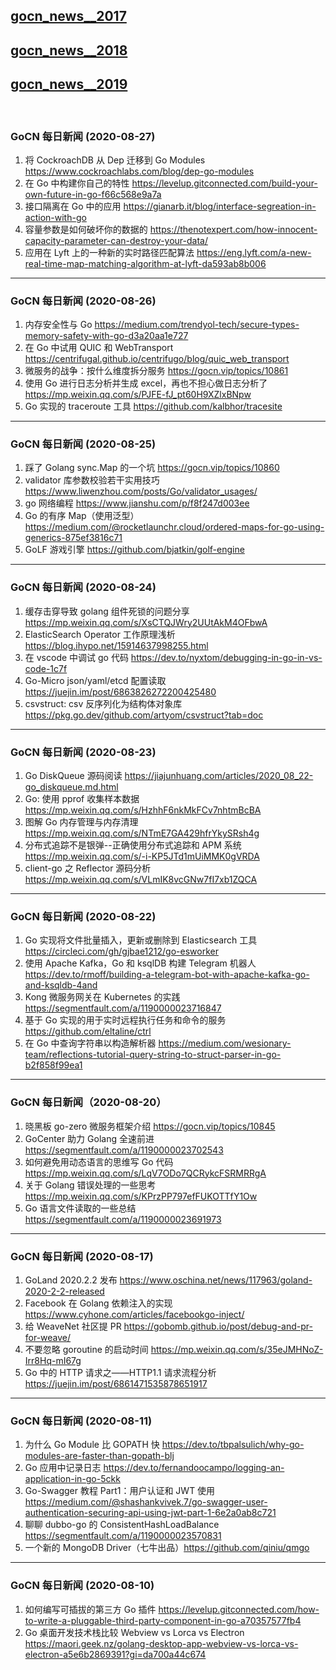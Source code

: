 ## [gocn_news__2017](https://github.com/lubanproj/go_read/blob/master/GoCN_news_2017.md)

## [gocn_news__2018](https://github.com/lubanproj/go_read/blob/master/GoCN_news_2018.md)

## [gocn_news__2019](https://github.com/lubanproj/go_read/blob/master/GoCN_news_2019.md)

<br><h3><p>GoCN 每日新闻 (2020-08-27)</p></h3><ol>
<li>将 CockroachDB 从 Dep 迁移到 Go Modules <a href="https://www.cockroachlabs.com/blog/dep-go-modules" rel="nofollow" target="_blank">https://www.cockroachlabs.com/blog/dep-go-modules</a>
</li>
<li>在 Go 中构建你自己的特性 <a href="https://levelup.gitconnected.com/build-your-own-future-in-go-f66c568e9a7a" rel="nofollow" target="_blank">https://levelup.gitconnected.com/build-your-own-future-in-go-f66c568e9a7a</a>
</li>
<li>接口隔离在 Go 中的应用 <a href="https://gianarb.it/blog/interface-segreation-in-action-with-go" rel="nofollow" target="_blank">https://gianarb.it/blog/interface-segreation-in-action-with-go</a>
</li>
<li>容量参数是如何破坏你的数据的 <a href="https://thenotexpert.com/how-innocent-capacity-parameter-can-destroy-your-data/" rel="nofollow" target="_blank">https://thenotexpert.com/how-innocent-capacity-parameter-can-destroy-your-data/</a>
</li>
<li>应用在 Lyft 上的一种新的实时路径匹配算法 <a href="https://eng.lyft.com/a-new-real-time-map-matching-algorithm-at-lyft-da593ab8b006" rel="nofollow" target="_blank">https://eng.lyft.com/a-new-real-time-map-matching-algorithm-at-lyft-da593ab8b006</a>
</li>
</ol><hr><h3><p>GoCN 每日新闻 (2020-08-26)</p></h3><ol>
<li>内存安全性与 Go <a href="https://medium.com/trendyol-tech/secure-types-memory-safety-with-go-d3a20aa1e727" rel="nofollow" target="_blank">https://medium.com/trendyol-tech/secure-types-memory-safety-with-go-d3a20aa1e727</a>
</li>
<li>在 Go 中试用 QUIC 和 WebTransport <a href="https://centrifugal.github.io/centrifugo/blog/quic_web_transport" rel="nofollow" target="_blank">https://centrifugal.github.io/centrifugo/blog/quic_web_transport</a> </li>
<li>微服务的战争：按什么维度拆分服务 <a href="https://gocn.vip/topics/10861" rel="nofollow" target="_blank">https://gocn.vip/topics/10861</a>
</li>
<li>使用 Go 进行日志分析并生成 excel，再也不担心做日志分析了 <a href="https://mp.weixin.qq.com/s/PJFE-fJ_pt60H9XZlxBNpw" rel="nofollow" target="_blank">https://mp.weixin.qq.com/s/PJFE-fJ_pt60H9XZlxBNpw</a>
</li>
<li>Go 实现的 traceroute 工具 <a href="https://github.com/kalbhor/tracesite" rel="nofollow" target="_blank">https://github.com/kalbhor/tracesite</a>
</li>
</ol><hr><h3><p>GoCN 每日新闻 (2020-08-25)</p></h3><ol>
<li>踩了 Golang sync.Map 的一个坑 <a href="https://gocn.vip/topics/10860" rel="nofollow" target="_blank">https://gocn.vip/topics/10860</a>
</li>
<li>validator 库参数校验若干实用技巧 <a href="https://www.liwenzhou.com/posts/Go/validator_usages/" rel="nofollow" target="_blank">https://www.liwenzhou.com/posts/Go/validator_usages/</a>
</li>
<li>go 网络编程 <a href="https://www.jianshu.com/p/f8f247d003ee" rel="nofollow" target="_blank">https://www.jianshu.com/p/f8f247d003ee</a>
</li>
<li>Go 的有序 Map（使用泛型） <a href="https://medium.com/@rocketlaunchr.cloud/ordered-maps-for-go-using-generics-875ef3816c71" rel="nofollow" target="_blank">https://medium.com/@rocketlaunchr.cloud/ordered-maps-for-go-using-generics-875ef3816c71</a>
</li>
<li>GoLF 游戏引擎 <a href="https://github.com/bjatkin/golf-engine" rel="nofollow" target="_blank">https://github.com/bjatkin/golf-engine</a>
</li>
</ol><hr><h3><p>GoCN 每日新闻 (2020-08-24)</p></h3><ol>
<li>缓存击穿导致 golang 组件死锁的问题分享 <a href="https://mp.weixin.qq.com/s/XsCTQJWry2UUtAkM4OFbwA" rel="nofollow" target="_blank">https://mp.weixin.qq.com/s/XsCTQJWry2UUtAkM4OFbwA</a>
</li>
<li>ElasticSearch Operator 工作原理浅析 <a href="https://blog.ihypo.net/15914637998255.html" rel="nofollow" target="_blank">https://blog.ihypo.net/15914637998255.html</a>
</li>
<li>在 vscode 中调试 go 代码 <a href="https://dev.to/nyxtom/debugging-in-go-in-vs-code-1c7f" rel="nofollow" target="_blank">https://dev.to/nyxtom/debugging-in-go-in-vs-code-1c7f</a>
</li>
<li>Go-Micro json/yaml/etcd 配置读取 <a href="https://juejin.im/post/6863826272200425480" rel="nofollow" target="_blank">https://juejin.im/post/6863826272200425480</a>
</li>
<li>csvstruct: csv 反序列化为结构体对象库  <a href="https://pkg.go.dev/github.com/artyom/csvstruct?tab=doc" rel="nofollow" target="_blank">https://pkg.go.dev/github.com/artyom/csvstruct?tab=doc</a>
</li>
</ol><hr><h3><p>GoCN 每日新闻 (2020-08-23)</p></h3><ol>
<li>Go DiskQueue 源码阅读 <a href="https://jiajunhuang.com/articles/2020_08_22-go_diskqueue.md.html" rel="nofollow" target="_blank">https://jiajunhuang.com/articles/2020_08_22-go_diskqueue.md.html</a>
</li>
<li>Go: 使用 pprof 收集样本数据 <a href="https://mp.weixin.qq.com/s/HzhhF6nkMkFCv7nhtmBcBA" rel="nofollow" target="_blank">https://mp.weixin.qq.com/s/HzhhF6nkMkFCv7nhtmBcBA</a>
</li>
<li>图解 Go 内存管理与内存清理 <a href="https://mp.weixin.qq.com/s/NTmE7GA429hfrYkySRsh4g" rel="nofollow" target="_blank">https://mp.weixin.qq.com/s/NTmE7GA429hfrYkySRsh4g</a>
</li>
<li>分布式追踪不是银弹--正确使用分布式追踪和 APM 系统 <a href="https://mp.weixin.qq.com/s/-i-KP5JTd1mUiMMK0gVRDA" rel="nofollow" target="_blank">https://mp.weixin.qq.com/s/-i-KP5JTd1mUiMMK0gVRDA</a>
</li>
<li>client-go 之 Reflector 源码分析 <a href="https://mp.weixin.qq.com/s/VLmIK8vcGNw7fI7xb1ZQCA" rel="nofollow" target="_blank">https://mp.weixin.qq.com/s/VLmIK8vcGNw7fI7xb1ZQCA</a>
</li>
</ol><hr><h3><p>GoCN 每日新闻 (2020-08-22)</p></h3><ol>
<li>Go 实现将文件批量插入，更新或删除到 Elasticsearch 工具 <a href="https://circleci.com/gh/gjbae1212/go-esworker" rel="nofollow" target="_blank">https://circleci.com/gh/gjbae1212/go-esworker</a>
</li>
<li>使用 Apache Kafka，Go 和 ksqlDB 构建 Telegram 机器人 <a href="https://dev.to/rmoff/building-a-telegram-bot-with-apache-kafka-go-and-ksqldb-4and" rel="nofollow" target="_blank">https://dev.to/rmoff/building-a-telegram-bot-with-apache-kafka-go-and-ksqldb-4and</a>
</li>
<li>Kong 微服务网关在 Kubernetes 的实践 <a href="https://segmentfault.com/a/1190000023716847" rel="nofollow" target="_blank">https://segmentfault.com/a/1190000023716847</a>
</li>
<li>基于 Go 实现的用于实时远程执行任务和命令的服务 <a href="https://github.com/eltaline/ctrl" rel="nofollow" target="_blank">https://github.com/eltaline/ctrl</a>
</li>
<li>在 Go 中查询字符串以构造解析器 <a href="https://medium.com/wesionary-team/reflections-tutorial-query-string-to-struct-parser-in-go-b2f858f99ea1" rel="nofollow" target="_blank">https://medium.com/wesionary-team/reflections-tutorial-query-string-to-struct-parser-in-go-b2f858f99ea1</a>
</li>
</ol><hr><h3><p>GoCN 每日新闻（2020-08-20）</p></h3><ol>
<li>晓黑板 go-zero 微服务框架介绍 <a href="https://gocn.vip/topics/10845" rel="nofollow" target="_blank">https://gocn.vip/topics/10845</a>
</li>
<li>GoCenter 助力 Golang 全速前进 <a href="https://segmentfault.com/a/1190000023702543" rel="nofollow" target="_blank">https://segmentfault.com/a/1190000023702543</a>
</li>
<li>如何避免用动态语言的思维写 Go 代码 <a href="https://mp.weixin.qq.com/s/LqV7ODo7QCRykcFSRMRRgA" rel="nofollow" target="_blank">https://mp.weixin.qq.com/s/LqV7ODo7QCRykcFSRMRRgA</a>
</li>
<li>关于 Golang 错误处理的一些思考​ <a href="https://mp.weixin.qq.com/s/KPrzPP797efFUKOTTfY1Ow" rel="nofollow" target="_blank">https://mp.weixin.qq.com/s/KPrzPP797efFUKOTTfY1Ow</a>
</li>
<li>Go 语言文件读取的一些总结 <a href="https://segmentfault.com/a/1190000023691973" rel="nofollow" target="_blank">https://segmentfault.com/a/1190000023691973</a>
</li>
</ol><hr><h3>GoCN 每日新闻 (2020-08-17)</h3><ol>
<li>GoLand 2020.2.2 发布 <a href="https://www.oschina.net/news/117963/goland-2020-2-2-released" rel="nofollow" target="_blank">https://www.oschina.net/news/117963/goland-2020-2-2-released</a>
</li>
<li>Facebook 在 Golang 依赖注入的实现 <a href="https://www.cyhone.com/articles/facebookgo-inject/" rel="nofollow" target="_blank">https://www.cyhone.com/articles/facebookgo-inject/</a>
</li>
<li>给 WeaveNet 社区提 PR <a href="https://gobomb.github.io/post/debug-and-pr-for-weave/" rel="nofollow" target="_blank">https://gobomb.github.io/post/debug-and-pr-for-weave/</a>
</li>
<li>不要忽略 goroutine 的启动时间 <a href="https://mp.weixin.qq.com/s/35eJMHNoZ-Irr8Hq-mI67g" rel="nofollow" target="_blank">https://mp.weixin.qq.com/s/35eJMHNoZ-Irr8Hq-mI67g</a>
</li>
<li>Go 中的 HTTP 请求之——HTTP1.1 请求流程分析 <a href="https://juejin.im/post/6861471535878651917" rel="nofollow" target="_blank">https://juejin.im/post/6861471535878651917</a>
</li>
</ol><hr><h3><p>GoCN 每日新闻 (2020-08-11)</p></h3><ol>
<li>为什么 Go Module 比 GOPATH 快 <a href="https://dev.to/tbpalsulich/why-go-modules-are-faster-than-gopath-blj" rel="nofollow" target="_blank">https://dev.to/tbpalsulich/why-go-modules-are-faster-than-gopath-blj</a>
</li>
<li>Go 应用中记录日志 <a href="https://dev.to/fernandoocampo/logging-an-application-in-go-5ckk" rel="nofollow" target="_blank">https://dev.to/fernandoocampo/logging-an-application-in-go-5ckk</a>
</li>
<li>Go-Swagger 教程 Part1：用户认证和 JWT 使用 <a href="https://medium.com/@shashankvivek.7/go-swagger-user-authentication-securing-api-using-jwt-part-1-6e2a0ab8c721" rel="nofollow" target="_blank">https://medium.com/@shashankvivek.7/go-swagger-user-authentication-securing-api-using-jwt-part-1-6e2a0ab8c721</a>
</li>
<li>聊聊 dubbo-go 的 ConsistentHashLoadBalance <a href="https://segmentfault.com/a/1190000023570831" rel="nofollow" target="_blank">https://segmentfault.com/a/1190000023570831</a>
</li>
<li>一个新的 MongoDB Driver（七牛出品）<a href="https://github.com/qiniu/qmgo" rel="nofollow" target="_blank">https://github.com/qiniu/qmgo</a>
</li>
</ol><hr><h3><p>GoCN 每日新闻 (2020-08-10)</p></h3><ol>
<li>如何编写可插拔的第三方 Go 插件 <a href="https://levelup.gitconnected.com/how-to-write-a-pluggable-third-party-component-in-go-a70357577fb4" rel="nofollow" target="_blank">https://levelup.gitconnected.com/how-to-write-a-pluggable-third-party-component-in-go-a70357577fb4</a>
</li>
<li>Go 桌面开发技术栈比较 Webview vs Lorca vs Electron <a href="https://maori.geek.nz/golang-desktop-app-webview-vs-lorca-vs-electron-a5e6b2869391?gi=da700a44c674" rel="nofollow" target="_blank">https://maori.geek.nz/golang-desktop-app-webview-vs-lorca-vs-electron-a5e6b2869391?gi=da700a44c674</a>